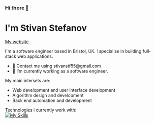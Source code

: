 ### Hi there 👋

<h1>I'm Stivan Stefanov</h1>

<a href="https://stivan-portfolio.vercel.app/">My website</a> 

<p>I'm a software engineer based in Bristol, UK. I specialise in building full-stack web applications.</p>

<ul>
  <li>
  🔭 Contact me using stivanstf55@gmail.com
  </li>
  <li>
  🌱 I’m currently working as a software engineer.
  </li>
</ul>

<p>My main intersets are:</p>

<ul>
  <li>
  Web development and user interface development
  </li>
  <li>
  Algorithm design and development
  </li>
  <li>
  Back end automation and development
  </li>
</ul>

Technologies I currently work with:\
[![My Skills](https://skillicons.dev/icons?i=react,java,spring,mysql,nodejs&theme=dark)](https://skillicons.dev)
